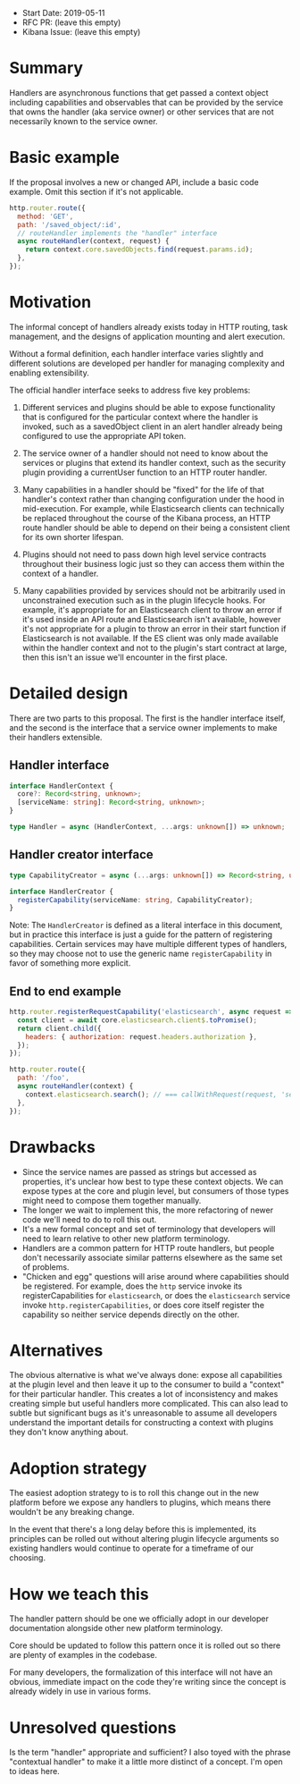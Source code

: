 - Start Date: 2019-05-11
- RFC PR: (leave this empty)
- Kibana Issue: (leave this empty)

# Summary

Handlers are asynchronous functions that get passed a context object including
capabilities and observables that can be provided by the service that owns the
handler (aka service owner) or other services that are not necessarily known to
the service owner.

# Basic example

If the proposal involves a new or changed API, include a basic code example.
Omit this section if it's not applicable.

```js
http.router.route({
  method: 'GET',
  path: '/saved_object/:id',
  // routeHandler implements the "handler" interface
  async routeHandler(context, request) {
    return context.core.savedObjects.find(request.params.id);
  },
});
```

# Motivation

The informal concept of handlers already exists today in HTTP routing, task
management, and the designs of application mounting and alert execution.

Without a formal definition, each handler interface varies slightly and
different solutions are developed per handler for managing complexity and
enabling extensibility.

The official handler interface seeks to address five key problems:

1. Different services and plugins should be able to expose functionality that
   is configured for the particular context where the handler is invoked, such
   as a savedObject client in an alert handler already being configured to use
   the appropriate API token.

2. The service owner of a handler should not need to know about the services
   or plugins that extend its handler context, such as the security plugin
   providing a currentUser function to an HTTP router handler.

3. Many capabilities in a handler should be "fixed" for the life of that
   handler's context rather than changing configuration under the hood in
   mid-execution. For example, while Elasticsearch clients can technically
   be replaced throughout the course of the Kibana process, an HTTP route
   handler should be able to depend on their being a consistent client for its
   own shorter lifespan.

4. Plugins should not need to pass down high level service contracts throughout
   their business logic just so they can access them within the context of a
   handler.

5. Many capabilities provided by services should not be arbitrarily used in
   unconstrained execution such as in the plugin lifecycle hooks. For example,
   it's appropriate for an Elasticsearch client to throw an error if it's used
   inside an API route and Elasticsearch isn't available, however it's not
   appropriate for a plugin to throw an error in their start function if
   Elasticsearch is not available. If the ES client was only made available
   within the handler context and not to the plugin's start contract at large,
   then this isn't an issue we'll encounter in the first place.

# Detailed design

There are two parts to this proposal. The first is the handler interface
itself, and the second is the interface that a service owner implements to make
their handlers extensible.

## Handler interface

```ts
interface HandlerContext {
  core?: Record<string, unknown>;
  [serviceName: string]: Record<string, unknown>;
}

type Handler = async (HandlerContext, ...args: unknown[]) => unknown;
```

## Handler creator interface

```ts
type CapabilityCreator = async (...args: unknown[]) => Record<string, unknown>;

interface HandlerCreator {
  registerCapability(serviceName: string, CapabilityCreator);
}
```

Note: The `HandlerCreator` is defined as a literal interface in this document,
but in practice this interface is just a guide for the pattern of registering
capabilities. Certain services may have multiple different types of handlers,
so they may choose not to use the generic name `registerCapability` in favor of
something more explicit.

## End to end example

```js
http.router.registerRequestCapability('elasticsearch', async request => {
  const client = await core.elasticsearch.client$.toPromise();
  return client.child({
    headers: { authorization: request.headers.authorization },
  });
});

http.router.route({
  path: '/foo',
  async routeHandler(context) {
    context.elasticsearch.search(); // === callWithRequest(request, 'search')
  },
});
```

# Drawbacks

- Since the service names are passed as strings but accessed as properties,
  it's unclear how best to type these context objects. We can expose types at
  the core and plugin level, but consumers of those types might need to compose
  them together manually.
- The longer we wait to implement this, the more refactoring of newer code
  we'll need to do to roll this out.
- It's a new formal concept and set of terminology that developers will need to
  learn relative to other new platform terminology.
- Handlers are a common pattern for HTTP route handlers, but people don't
  necessarily associate similar patterns elsewhere as the same set of problems.
- "Chicken and egg" questions will arise around where capabilities should be
  registered. For example, does the `http` service invoke its
  registerCapabilities for `elasticsearch`, or does the `elasticsearch` service
  invoke `http.registerCapabilities`, or does core itself register the
  capability so neither service depends directly on the other.

# Alternatives

The obvious alternative is what we've always done: expose all capabilities at
the plugin level and then leave it up to the consumer to build a "context" for
their particular handler. This creates a lot of inconsistency and makes
creating simple but useful handlers more complicated. This can also lead to
subtle but significant bugs as it's unreasonable to assume all developers
understand the important details for constructing a context with plugins they
don't know anything about.

# Adoption strategy

The easiest adoption strategy to is to roll this change out in the new platform
before we expose any handlers to plugins, which means there wouldn't be any
breaking change.

In the event that there's a long delay before this is implemented, its
principles can be rolled out without altering plugin lifecycle arguments so
existing handlers would continue to operate for a timeframe of our choosing.

# How we teach this

The handler pattern should be one we officially adopt in our developer
documentation alongside other new platform terminology.

Core should be updated to follow this pattern once it is rolled out so there
are plenty of examples in the codebase.

For many developers, the formalization of this interface will not have an
obvious, immediate impact on the code they're writing since the concept is
already widely in use in various forms.

# Unresolved questions

Is the term "handler" appropriate and sufficient? I also toyed with the phrase
"contextual handler" to make it a little more distinct of a concept. I'm open
to ideas here.
